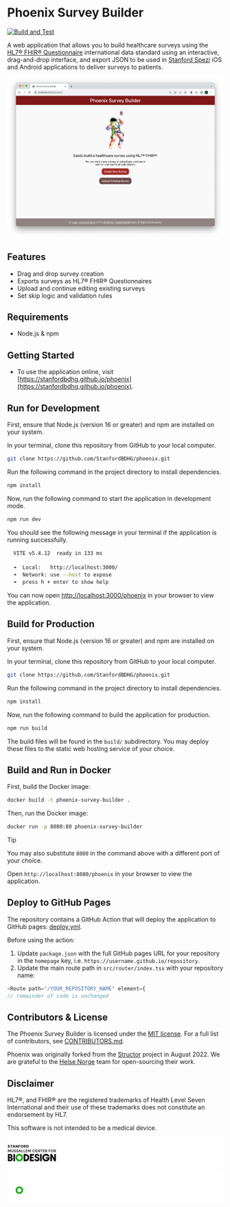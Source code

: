 # Phoenix Survey Builder

[![Build and Test](https://github.com/StanfordBDHG/phoenix/actions/workflows/build-and-test.yml/badge.svg)](https://github.com/StanfordBDHG/phoenix/actions/workflows/build-and-test.yml)

A web application that allows you to build healthcare surveys using the [HL7® FHIR® Questionnaire](https://www.hl7.org/fhir/questionnaire.html) international data standard using an interactive, drag-and-drop interface, and export JSON to be used in [Stanford Spezi](https://github.com/StanfordSpezi) iOS and Android applications to deliver surveys to patients.

<img src="figures/home_screenshot.png" />

## Features
- Drag and drop survey creation
- Exports surveys as HL7® FHIR® Questionnaires
- Upload and continue editing existing surveys
- Set skip logic and validation rules

## Requirements
- Node.js & npm

## Getting Started
- To use the application online, visit [https://stanfordbdhg.github.io/phoenix](https://stanfordbdhg.github.io/phoenix).

## Run for Development
First, ensure that Node.js (version 16 or greater) and npm are installed on your system.

In your terminal, clone this repository from GitHub to your local computer.

```bash
git clone https://github.com/StanfordBDHG/phoenix.git
```

Run the following command in the project directory to install dependencies.

```bash
npm install
```

Now, run the following command to start the application in development mode.

```bash
npm run dev
```

You should see the following message in your terminal if the application is running successfully.

```bash
  VITE v5.4.12  ready in 133 ms

  ➜  Local:   http://localhost:3000/
  ➜  Network: use --host to expose
  ➜  press h + enter to show help
```

You can now open [http://localhost:3000/phoenix](http://localhost:3000/phoenix) in your browser to view the application.

## Build for Production
First, ensure that Node.js (version 16 or greater) and npm are installed on your system.

In your terminal, clone this repository from GitHub to your local computer.

```bash
git clone https://github.com/StanfordBDHG/phoenix.git
```

Run the following command in the project directory to install dependencies.

```bash
npm install
```

Now, run the following command to build the application for production.

```bash
npm run build
```

The build files will be found in the `build/` subdirectory. You may deploy these files to the static web hosting service of your choice.

## Build and Run in Docker

First, build the Docker image:

```bash
docker build -t phoenix-survey-builder .
```

Then, run the Docker image:

```bash
docker run -p 8080:80 phoenix-survey-builder
```

> [!TIP]
> You may also substitute `8080` in the command above with a different port of your choice.

Open `http://localhost:8080/phoenix` in your browser to view the application.

## Deploy to GitHub Pages

The repository contains a GitHub Action that will deploy the application to GitHub pages: [deploy.yml](https://github.com/StanfordBDHG/phoenix/blob/dockerize/.github/workflows/deploy.yml). 

Before using the action:
1. Update `package.json` with the full GitHub pages URL for your repository in the `homepage` key, i.e. `https://username.github.io/repository`.
2. Update the main route path in `src/router/index.tsx` with your repository name:

```typescript
<Route path="/YOUR_REPOSITORY_NAME" element={
// remainder of code is unchanged
```

## Contributors & License

The Phoenix Survey Builder is licensed under the [MIT license](LICENSE). For a full list of contributors, see [CONTRIBUTORS.md](CONTRIBUTORS.md).

Phoenix was originally forked from the [Structor](https://github.com/helsenorge/structor) project in August 2022. We are grateful to the [Helse Norge](https://github.com/helsenorge) team for open-sourcing their work.

## Disclaimer
HL7®, and FHIR® are the registered trademarks of Health Level Seven International and their use of these trademarks does not constitute an endorsement by HL7.

This software is not intended to be a medical device.

![Stanford Byers Center for Biodesign Logo](https://raw.githubusercontent.com/StanfordBDHG/.github/main/assets/biodesign-footer-light.png#gh-light-mode-only)
![Stanford Byers Center for Biodesign Logo](https://raw.githubusercontent.com/StanfordBDHG/.github/main/assets/biodesign-footer-dark.png#gh-dark-mode-only)